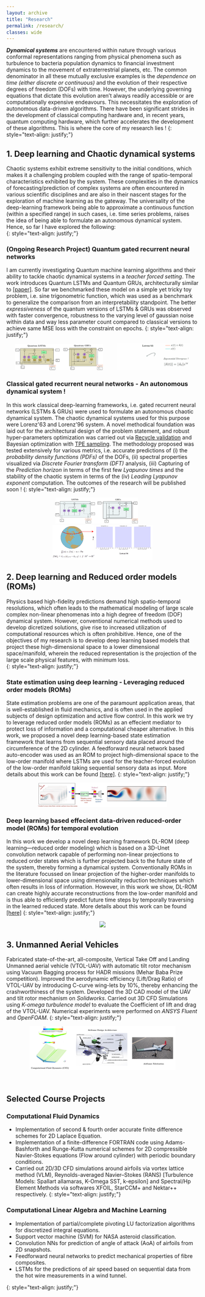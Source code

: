 ```yaml
---
layout: archive
title: "Research"
permalink: /research/
classes: wide
---
```

 
***Dynamical systems*** are encountered within nature through various conformal representations ranging from physical phenomena such as turbulence to bacteria population dynamics to financial investment dynamics to the movement of extraterrestrial planets, etc. The common denominator in all these mutually exclusive examples is the *dependence on time (either discrete or continuous)* and the evolution of their respective degrees of freedom (DOFs) with time. However, the underlying governing equations that dictate this evolution aren’t always readily accessible or are computationally expensive endeavours. This necessitates the exploration of autonomous data-driven algorithms. There have been significant strides in the development of classical computing hardware and, in recent years, quantum computing hardware, which further accelerates the development of these algorithms. This is where the core of my research lies !
{: style="text-align: justify;"}


## 1. Deep learning and Chaotic dynamical systems
Chaotic systems exhibit extreme sensitivity to the initial conditions, which makes it a challenging problem coupled with the range of spatio-temporal characteristics exhibited by the system. These complexities in the dynamics of forecasting/prediction of complex systems are often encountered in various scientific disciplines and are also in their nascent stages for the exploration of machine learning as the gateway. The universality of the deep-learning framework being able to approximate a continuous function (within a specified range) in such cases, i.e. time series problems, raises the idea of being able to formulate an autonomous dynamical system. Hence, so far I have explored the following:  
{: style="text-align: justify;"}

### (Ongoing Research Project) Quantum gated recurrent neural networks  

I am currently investigating Quantum machine learning algorithms and their ability to tackle chaotic dynamical systems in a *teacher forced setting*. The work introduces Quantum LSTMs and Quantum GRUs, architecturally similar to [[paper]](https://ieeexplore.ieee.org/abstract/document/9747369?casa_token=3-qGIJwNnaMAAAAA:VKKWd-mdhtQHMfth-cligXcg46drtoLNCighGfWmJYGxQMjsx0ZPrBSGIbolkMEyeruKmyU). So far we benchmarked these model on a simple yet tricky toy problem, i.e. sine trigonometric function, which was used as a benchmark to generalize the comparison from an interpretability standpoint. The better *expressiveness* of the quantum versions of LSTMs & GRUs was observed with faster convergence, robustness to the varying level of gaussian noise within data and way less parameter count compared to classical versions to achieve same MSE loss with the constraint on epochs.
{: style="text-align: justify;"}

<center><p float="center">
  <img src="/images/QuantumVc.png" width="46%" /> &nbsp; &nbsp; &nbsp; &nbsp;
  <img src="/images/l63_expdivLR.gif" width="38%" />
</p></center>

### Classical gated recurrent neural networks - An autonomous dynamical system !

In this work classical deep-learning frameworks, i.e. gated recurrent neural networks (LSTMs & GRUs) were used to formulate an autonomous chaotic dynamical system. The chaotic dynamical systems used for this purpose were Lorenz'63 and Lorenz'96 system. A novel methodical foundation was laid out for the architectural design of the problem statement, and robust hyper-parameters optimization was carried out via [Recycle validation](https://www.sciencedirect.com/science/article/abs/pii/S0893608021001969) and Bayesian optimization with [TPE sampling](https://optuna.readthedocs.io/en/stable/reference/samplers/generated/optuna.samplers.TPESampler.html#optuna.samplers.TPESampler). The methodology proposed was tested extensively for various metrics, i.e. accurate predictions of (i) the *probability density functions (PDFs)* of the DOFs, (ii) spectral properties visualized via *Discrete Fourier transform (DFT)* analysis, (iii) Capturing of the *Prediction horizon* in terms of the first few *Lyapunov times* and the stability of the chaotic system in terms of the (iv) *Leading Lyapunov exponent* computation. The outcomes of the research will be published soon ! 
{: style="text-align: justify;"}

<center><p float="center">
  <img src="/images/ClassicalGRNN.png" width="43%" /> &nbsp; &nbsp; &nbsp; &nbsp;
  <img src="/images/l96_web.gif" width="52%" />
</p></center>

## 2. Deep learning and Reduced order models (ROMs)

Physics based high-fidelity predictions demand high spatio-temporal resolutions, which often leads to the mathematical modeling of large scale complex non-linear phenomenas into a high degree of freedom (DOF) dynamical system. However, conventional numerical methods used to develop dicretized solutions, give rise to increased utilization of computational resources which is often prohibitive. Hence, one of the objectives of my research is to develop deep learning based models that project these high-dimensional space to a lower dimensional space/manifold, wherein the reduced representation is the projection of the large scale physical features, with minimum loss.       
{: style="text-align: justify;"}

### State estimation using deep learning - Leveraging reduced order models (ROMs)  
State estimation problems are one of the paramount application areas, that is well-established in fluid mechanics, and is often used in the applied subjects of
design optimization and active flow control. In this work we try to leverage reduced order models (ROMs) as an effecient mediator to protect loss of information and a computational cheaper alternative. In this work, we proposed a novel deep learning-based state estimation framework that learns from sequential sensory data placed around the circumference of the 2D cylinder. A feedforward neural network based auto-encoder was used as an ROM to project high-dimensional space to the low-order manifold where LSTMs are used for the teacher-forced evolution of the low-order manifold taking sequential sensory data as input. More details about this work can be found [[here]](https://pranavsciml.github.io/publication/JCP_Y2022).
{: style="text-align: justify;"}

<center><p float="center">
  <img src="/images/JCP.gif" width="67%" />
</p></center>

### Deep learning based effecient data-driven reduced-order model (ROMs) for temporal evolution
In this work we develop a novel deep learning framework DL-ROM (deep learning—reduced order modeling) which is based on a 3D-Unet convolution network capable of performing non-linear projections to reduced order states which is further projected back to the future state of the system, thereby forming a dynamical system. Conventionally ROMs in the literature focussed on linear projection of the higher-order manifolds to lower-dimensional space using dimensionality reduction techniques which often results in loss of information. However, in this work we show, DL-ROM can create highly accurate reconstructions from the low-order manifold and is thus able to efficiently predict future time steps by temporally traversing in the learned reduced state. More details about this work can be found [[here]](https://pranavsciml.github.io/publication/POF_Y2021) 
{: style="text-align: justify;"}

<center><p float="center">
  <img src="/images/LabelCylinder_f.gif" width="62%">
</p></center>


## 3. Unmanned Aerial Vehicles
Fabricated state-of-the-art, all-composite, Vertical Take Off and Landing Unmanned aerial vehicle (VTOL-UAV) with automatic tilt rotor mechanism using Vacuum Bagging process for HADR missions (Mehar Baba Prize competition). Improved the aerodynamic efficiency (Lift/Drag Ratio) of VTOL-UAV by introducing C-curve wing-lets by 10%, thereby enhancing the crashworthiness of the system. Developed the 3D CAD model of the UAV and tilt rotor mechanism on *Solidworks*. Carried out 3D CFD Simulations using *K-omega turbulence model* to evaluate the Coefficient of lift and drag of the VTOL-UAV. Numerical experiments were performed on *ANSYS Fluent* and *OpenFOAM*.
{: style="text-align: justify;"}

<center><p float="center">
  <img src="/images/UAV.png" width="76%" />
</p></center>

<br/>

## Selected Course Projects

### Computational Fluid Dynamics
  * Implementation of second & fourth order accurate finite difference schemes for 2D Laplace Equation.
  * Implementation of a finite-difference FORTRAN code using Adams-Bashforth and Runge-Kutta numerical schemes for 2D compressible Navier-Stokes equations (Flow around cylinder) with periodic boundary conditions.
  * Carried out 2D/3D CFD simulations around airfoils via vortex lattice method (VLM), Reynolds-averaged Navier–Stokes (RANS) [Turbulence Models: Spallart allamaras, K-Omega SST, k-epsilon] and Spectral/Hp Element Methods via softwares XFOIL, StarCCM+ and Nektar++ respectively.
{: style="text-align: justify;"}

### Computational Linear Algebra and Machine Learning
  * Implementation of partial/complete pivoting LU factorization algorithms for discretized integral equations.
  * Support vector machine (SVM) for NASA asteroid classification.
  * Convolution NNs for prediction of angle of attack (AoA) of airfoils from 2D snapshots.
  * Feedforward neural networks to predict mechanical properties of fibre composites. 
  * LSTMs for the predictions of air speed based on sequential data from the hot wire measurements in a wind tunnel.
  

{: style="text-align: justify;"}





